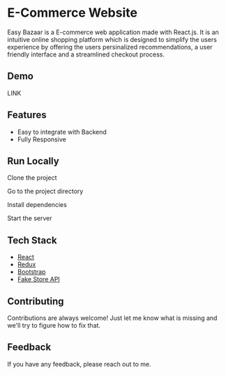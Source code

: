 # E-Commerce Website

Easy Bazaar is a E-commerce web application made with React.js. It is an intuitive online shopping platform which is designed to simplify the users experience by offering the users persinalized recommendations, a user friendly interface and a streamlined checkout process.


## Demo

LINK

## Features

- Easy to integrate with Backend
- Fully Responsive


## Run Locally

Clone the project

Go to the project directory

Install dependencies

Start the server

## Tech Stack

* [React](https://reactjs.org/)
* [Redux](https://redux.js.org/)
* [Bootstrap](https://getbootstrap.com/)
* [Fake Store API](https://fakestoreapi.com/)

## Contributing

Contributions are always welcome!
Just let me know what is missing and we'll try to figure how to fix that.

## Feedback

If you have any feedback, please reach out to me.

